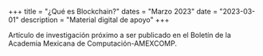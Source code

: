 +++
title = "¿Qué es Blockchain?"
dates = "Marzo 2023"
date = "2023-03-01"
description = "Material digital de apoyo"
+++

Artículo de investigación próximo a ser publicado en el Boletín de la Academia Mexicana de Computación-AMEXCOMP.
<!--more-->

